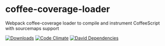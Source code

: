 # coffee-coverage-loader
Webpack coffee-coverage loader to compile and instrument CoffeeScript with sourcemaps support

[![Downloads](http://img.shields.io/npm/dm/coffee-coverage-loader.svg?style=flat-square)](https://npmjs.org/package/ibrik-instrumenter-loader) [![Code Climate](https://img.shields.io/codeclimate/github/vectart/coffee-coverage-loader.svg?style=flat-square)](https://codeclimate.com/github/vectart/coffee-coverage-loader) [![David Dependencies](https://david-dm.org/vectart/ibrik-instrumenter-loader.svg?style=flat-square)](https://david-dm.org/vectart/ibrik-instrumenter-loader)


